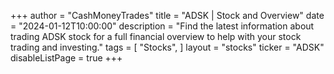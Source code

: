 +++
author = "CashMoneyTrades"
title = "ADSK | Stock and Overview"
date = "2024-01-12T10:00:00"
description = "Find the latest information about trading ADSK stock for a full financial overview to help with your stock trading and investing."
tags = [
   "Stocks",
]
layout = "stocks"
ticker = "ADSK"
disableListPage = true
+++
